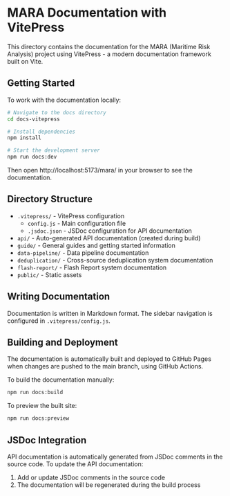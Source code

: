# MARA Documentation with VitePress

This directory contains the documentation for the MARA (Maritime Risk Analysis) project using VitePress - a modern documentation framework built on Vite.

## Getting Started

To work with the documentation locally:

```bash
# Navigate to the docs directory
cd docs-vitepress

# Install dependencies 
npm install

# Start the development server
npm run docs:dev
```

Then open http://localhost:5173/mara/ in your browser to see the documentation.

## Directory Structure

- `.vitepress/` - VitePress configuration
  - `config.js` - Main configuration file
  - `.jsdoc.json` - JSDoc configuration for API documentation
- `api/` - Auto-generated API documentation (created during build)
- `guide/` - General guides and getting started information
- `data-pipeline/` - Data pipeline documentation
- `deduplication/` - Cross-source deduplication system documentation
- `flash-report/` - Flash Report system documentation
- `public/` - Static assets

## Writing Documentation

Documentation is written in Markdown format. The sidebar navigation is configured in `.vitepress/config.js`.

## Building and Deployment

The documentation is automatically built and deployed to GitHub Pages when changes are pushed to the main branch, using GitHub Actions.

To build the documentation manually:

```bash
npm run docs:build
```

To preview the built site:

```bash
npm run docs:preview
```

## JSDoc Integration

API documentation is automatically generated from JSDoc comments in the source code. To update the API documentation:

1. Add or update JSDoc comments in the source code
2. The documentation will be regenerated during the build process